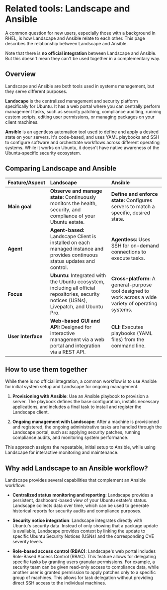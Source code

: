 # Related tools: Landscape and Ansible

A common question for new users, especially those with a background in RHEL, is how Landscape and Ansible relate to each other. This page describes the relationship between Landscape and Ansible.

Note that there is **no official integration** between Landscape and Ansible. But this doesn't mean they can't be used together in a complementary way.

## Overview

Landscape and Ansible are both tools used in systems management, but they serve different purposes.

**Landscape** is the centralized management and security platform specifically for Ubuntu. It has a web portal where you can centrally perform management tasks, such as security patching, compliance auditing, running custom scripts, editing user permissions, or managing packages on your client machines.

**Ansible** is an agentless automation tool used to define and apply a desired state on your servers. It's code-based, and uses YAML playbooks and SSH to configure software and orchestrate workflows across different operating systems. While it works on Ubuntu, it doesn't have native awareness of the Ubuntu-specific security ecosystem.

## Comparing Landscape and Ansible

| Feature/Aspect | Landscape | Ansible |
| :--- | :--- | :--- |
| **Main goal** | **Observe and manage state:** Continuously monitors the health, security, and compliance of your Ubuntu estate. | **Define and enforce state:** Configures servers to match a specific, desired state. |
| **Agent** | **Agent-based:** Landscape Client is installed on each managed instance and provides continuous status updates and control. | **Agentless:** Uses SSH for on-demand connections to execute tasks. |
| **Focus** | **Ubuntu:** Integrated with the Ubuntu ecosystem, including all official repositories, security notices (USNs), Livepatch, and Ubuntu Pro. | **Cross-platform:** A general-purpose tool designed to work across a wide variety of operating systems. |
| **User Interface** | **Web-based GUI and API:** Designed for interactive management via a web portal and integration via a REST API. | **CLI:** Executes playbooks (YAML files) from the command line. |

## How to use them together

While there is no official integration, a common workflow is to use Ansible for initial system setup and Landscape for ongoing management.

1. **Provisioning with Ansible**: Use an Ansible playbook to provision a server. The playbook defines the base configuration, installs necessary applications, and includes a final task to install and register the Landscape client.

2. **Ongoing management with Landscape**: After a machine is provisioned and registered, the ongoing administrative tasks are handled through the Landscape portal, such as: applying security patches, running compliance audits, and monitoring system performance.

This approach assigns the repeatable, initial setup to Ansible, while using Landscape for interactive monitoring and maintenance.

## Why add Landscape to an Ansible workflow?

Landscape provides several capabilities that complement an Ansible workflow:

- **Centralized status monitoring and reporting**: Landscape provides a persistent, dashboard-based view of your Ubuntu estate's status. Landscape collects data over time, which can be used to generate historical reports for security audits and compliance purposes.

- **Security notice integration**: Landscape integrates directly with Ubuntu's security data. Instead of only showing that a package update is available, Landscape provides context by linking the update to specific Ubuntu Security Notices (USNs) and the corresponding CVE severity levels.

- **Role-based access control (RBAC)**: Landscape's web portal includes Role-Based Access Control (RBAC). This feature allows for delegating specific tasks by granting users granular permissions. For example, a security team can be given read-only access to compliance data, while another user is granted permission to apply patches only to a specific group of machines. This allows for task delegation without providing direct SSH access to the individual machines.